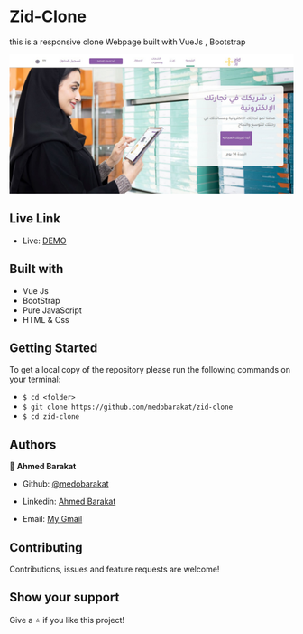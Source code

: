 # Zid-Clone
this is a responsive clone Webpage built with VueJs , Bootstrap

![screenshot](./public/screenshot.png)

## Live Link

- Live: [DEMO](https://zid-clone-medobarakat.netlify.app/)

## Built with

- Vue Js
- BootStrap
- Pure JavaScript
- HTML & Css

## Getting Started
To get a local copy of the repository please run the following commands on your terminal:
- ```$ cd <folder>```
- ```$ git clone https://github.com/medobarakat/zid-clone ```
- ```$ cd zid-clone ```


## Authors

👤 **Ahmed Barakat**
- Github: [@medobarakat](https://github.com/medobarakat)

- Linkedin: [Ahmed Barakat](https://www.linkedin.com/in/ahmed-barakat-dev/)

- Email: [My Gmail](ahmedbarakat2401@gmail.com)

##    Contributing

Contributions, issues and feature requests are welcome!

## Show your support

Give a ⭐️ if you like this project!
